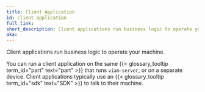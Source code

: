 ```yaml
---
title: Client Application
id: client-application
full_link:
short_description: Client applications run business logic to operate your machine.
aka:
---
```


Client applications run business logic to operate your machine.

You can run a client application on the same {{< glossary_tooltip term_id="part" text="part" >}} that runs `viam-server`, or on a separate device.
Client applications typically use an {{< glossary_tooltip term_id="sdk" text="SDK" >}} to talk to their machine.
